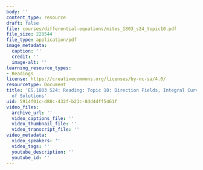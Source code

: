```yaml
---
body: ''
content_type: resource
draft: false
file: courses/differential-equations/mites_1803_s24_topic10.pdf
file_size: 228544
file_type: application/pdf
image_metadata:
  caption: ''
  credit: ''
  image-alt: ''
learning_resource_types:
- Readings
license: https://creativecommons.org/licenses/by-nc-sa/4.0/
resourcetype: Document
title: 'ES.1803 S24: Reading: Topic 10: Direction Fields, Integral Curves, Existence
  of Solutions'
uid: 5914f01c-d88c-432f-b23c-8dd4dff5461f
video_files:
  archive_url: ''
  video_captions_file: ''
  video_thumbnail_file: ''
  video_transcript_file: ''
video_metadata:
  video_speakers: ''
  video_tags: ''
  youtube_description: ''
  youtube_id: ''
---
```

